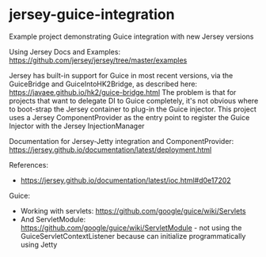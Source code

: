 # jersey-guice-integration
Example project demonstrating Guice integration with new Jersey versions

Using Jersey Docs and Examples:
https://github.com/jersey/jersey/tree/master/examples

Jersey has built-in support for Guice in most recent versions, via the GuiceBridge and GuiceIntoHK2Bridge, as described here:  https://javaee.github.io/hk2/guice-bridge.html
The problem is that for projects that want to delegate DI to Guice completely, it's not obvious where to boot-strap the Jersey container to plug-in the Guice injector.
This project uses a Jersey ComponentProvider as the entry point to register the Guice Injector with the Jersey InjectionManager

Documentation for Jersey-Jetty integration and ComponentProvider: https://jersey.github.io/documentation/latest/deployment.html

References: 
* https://jersey.github.io/documentation/latest/ioc.html#d0e17202

Guice:
* Working with servlets: https://github.com/google/guice/wiki/Servlets
* And ServletModule: https://github.com/google/guice/wiki/ServletModule - not using the GuiceServletContextListener because can initialize 
  programmatically using Jetty 
